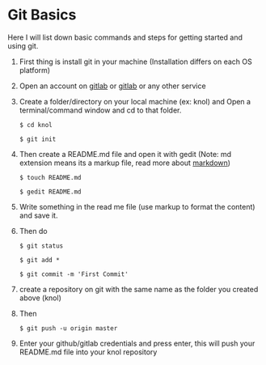 # Git Basics

Here I will list down basic commands and steps for getting started and using git.

1. First thing is install git in your machine (Installation differs on each OS platform)
2. Open an account on [gitlab](https://github.com) or [gitlab](https://gitlab.com) or any other service
3. Create a folder/directory on your local machine (ex: knol) and Open a terminal/command window and cd to that folder.

   ```
   $ cd knol
   ```
   ```
   $ git init
   ```

4. Then create a README.md file and open it with gedit (Note: md extension means its a markup file, read more about [markdown](https://guides.github.com/features/mastering-markdown/))

   ```
   $ touch README.md
   ```
   ```
   $ gedit README.md
   ```

5. Write something in the read me file (use markup to format the content) and save it.
6. Then do 

   ```
   $ git status
   ```
   ```
   $ git add *
   ```
   ```
   $ git commit -m 'First Commit'
   ```

7. create a repository on git with the same name as the folder you created above (knol)
8. Then

   ```
   $ git push -u origin master
   ``` 

9. Enter your github/gitlab credentials and press enter, this will push your README.md file into your knol repository
